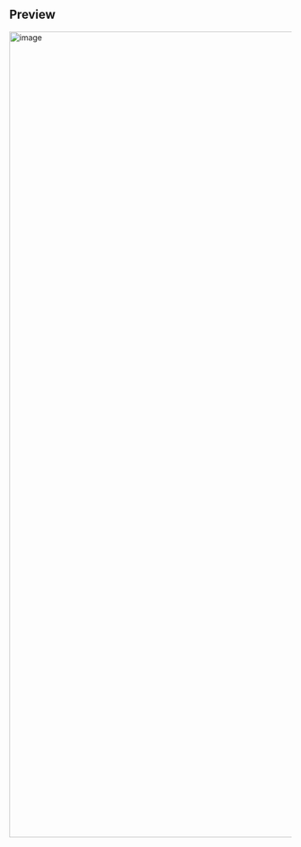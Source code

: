 ## Preview

<img width="1440" alt="image" src="https://github.com/kishanrajput23/Web-Development-Project/assets/70385488/80f47b10-4ef8-4dd3-bada-81b7abf8d521">
